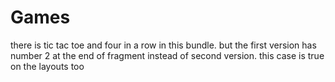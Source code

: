 # Games
there is tic tac toe and four in a row in this bundle.
but the first version has number 2 at the end of fragment instead of second version.
this case is true on the layouts too
